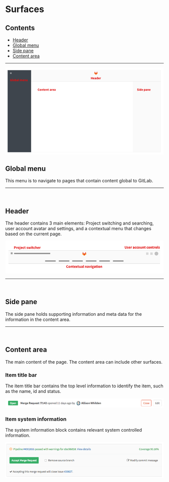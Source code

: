 # Surfaces

## Contents
* [Header](#header)
* [Global menu](#global-menu)
* [Side pane](#side-pane)
* [Content area](#content-area)

---

![Surfaces UX](img/surfaces-ux.png)

## Global menu

This menu is to navigate to pages that contain content global to GitLab.

---

<br>

## Header

The header contains 3 main elements: Project switching and searching, user account avatar and settings, and a contextual menu that changes based on the current page.

![Surfaces Header](img/surfaces-header.png)

---

<br>

## Side pane

The side pane holds supporting information and meta data for the information in the content area.

---

<br>

## Content area

The main content of the page. The content area can include other surfaces.

### Item title bar

The item title bar contains the top level information to identify the item, such as the name, id and status.

![Item title](img/surfaces-contentitemtitle.png)

### Item system information

The system information block contains relevant system controlled information.

![Item system information](img/surfaces-systeminformationblock.png)